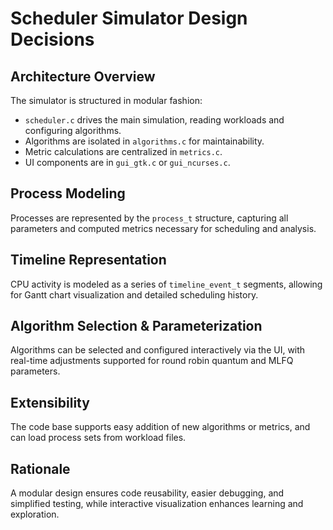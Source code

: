 # Scheduler Simulator Design Decisions

## Architecture Overview
The simulator is structured in modular fashion:
- `scheduler.c` drives the main simulation, reading workloads and configuring algorithms.
- Algorithms are isolated in `algorithms.c` for maintainability.
- Metric calculations are centralized in `metrics.c`.
- UI components are in `gui_gtk.c` or `gui_ncurses.c`.

## Process Modeling
Processes are represented by the `process_t` structure, capturing all parameters and computed metrics necessary for scheduling and analysis.

## Timeline Representation
CPU activity is modeled as a series of `timeline_event_t` segments, allowing for Gantt chart visualization and detailed scheduling history.

## Algorithm Selection & Parameterization
Algorithms can be selected and configured interactively via the UI, with real-time adjustments supported for round robin quantum and MLFQ parameters.

## Extensibility
The code base supports easy addition of new algorithms or metrics, and can load process sets from workload files.

## Rationale
A modular design ensures code reusability, easier debugging, and simplified testing, while interactive visualization enhances learning and exploration.
